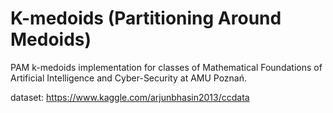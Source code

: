 # K-medoids (Partitioning Around Medoids)

PAM k-medoids implementation for classes of Mathematical Foundations of Artificial Intelligence
and Cyber-Security at AMU Poznań.

dataset:
https://www.kaggle.com/arjunbhasin2013/ccdata